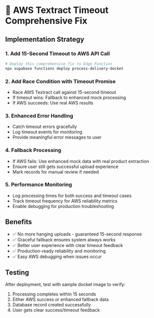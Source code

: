 # 🚀 AWS Textract Timeout Comprehensive Fix

## Implementation Strategy

### 1. Add 15-Second Timeout to AWS API Call
```bash
# Deploy this comprehensive fix to Edge Function
npx supabase functions deploy process-delivery-docket
```

### 2. Add Race Condition with Timeout Promise
- Race AWS Textract call against 15-second timeout
- If timeout wins: Fallback to enhanced mock processing
- If AWS succeeds: Use real AWS results

### 3. Enhanced Error Handling
- Catch timeout errors gracefully
- Log timeout events for monitoring
- Provide meaningful error messages to user

### 4. Fallback Processing
- If AWS fails: Use enhanced mock data with real product extraction
- Ensure user still gets successful upload experience
- Mark records for manual review if needed

### 5. Performance Monitoring
- Log processing times for both success and timeout cases
- Track timeout frequency for AWS reliability metrics
- Enable debugging for production troubleshooting

## Benefits
- ✅ No more hanging uploads - guaranteed 15-second response
- ✅ Graceful fallback ensures system always works
- ✅ Better user experience with clear timeout feedback
- ✅ Production-ready reliability and monitoring
- ✅ Easy AWS debugging when issues occur

## Testing
After deployment, test with sample docket image to verify:
1. Processing completes within 15 seconds
2. Either AWS success or enhanced fallback data
3. Database record created successfully
4. User gets clear success/timeout feedback
